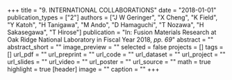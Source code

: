+++
title = "9. INTERNATIONAL COLLABORATIONS"
date = "2018-01-01"
publication_types = ["2"]
authors = ["J W Geringer", "X Cheng", "K Field", "Y Katoh", "H Tanigawa", "M Ando", "D Hamaguchi", "T Nozawa", "H Sakasegawa", "T Hirose"]
publication = "In: Fusion Materials Research at Oak Ridge National Laboratory in Fiscal Year 2018, _pp. 69_"
abstract = ""
abstract_short = ""
image_preview = ""
selected = false
projects = []
tags = []
url_pdf = ""
url_preprint = ""
url_code = ""
url_dataset = ""
url_project = ""
url_slides = ""
url_video = ""
url_poster = ""
url_source = ""
math = true
highlight = true
[header]
image = ""
caption = ""
+++
